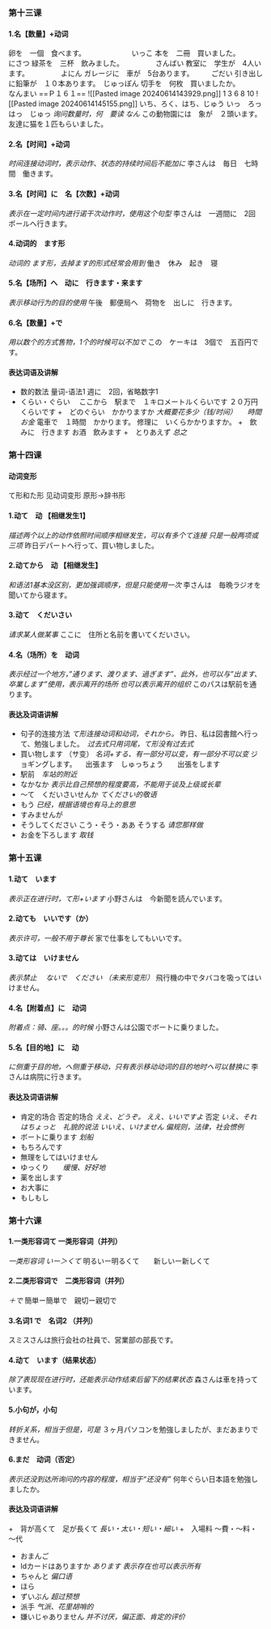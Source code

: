 ### 第十三课
#### 1.名【数量】+动词
卵を　一個　食べます。　　　　　　　いっこ
本を　二冊　買いました。　　　　　　にさつ
緑茶を　三杯　飲みました。　　　　　さんばい
教室に　学生が　4人います。　　　　　よにん
ガレージに　車が　5台あります。　　　ごだい
引き出しに鉛筆が　１０本あります。　じゅっぽん
切手を　何枚　買いましたか。　　　　なんまい
==Ｐ１６１==
![[Pasted image 20240614143929.png]]
1 3 6 8 10
![[Pasted image 20240614145155.png]]
いち、ろく、はち、じゅう
いっ　ろっ　はっ　じゅっ
*询问数量时，何　要读 なん*
この動物園には　象が　２頭います。
友達に猫を１匹もらいました。
#### 2.名【时间】+动词
*时间连接动词时，表示动作、状态的持续时间后不能加に*
李さんは　毎日　七時間　働きます。
#### 3.名【时间】に　名【次数】+动词
*表示在一定时间内进行诺干次动作时，使用这个句型*
李さんは　一週間に　2回　ポールへ行きます。
#### 4.动词的　ます形
*动词的  ます形，去掉ます的形式经常会用到*
働き　休み　起き　寝
#### 5.名【场所】へ　动に　行きます・来ます
*表示移动行为的目的使用*
午後　郵便局へ　荷物を　出しに　行きます。
#### 6.名【数量】+で
*用以数个的方式售物，1个的时候可以不加で*
この　ケーキは　3個で　五百円です。
#### 表达词语及讲解
+ 数的数法     量词-语法1
週に　2回，省略数字1
+ くらい・ぐらい　
ここから　駅まで　１キロメートルくらいです
２０万円くらいです
+　どのぐらい　かかりますか
*大概要花多少（钱/时间）　　時間　お金*
電車で　１時間　かかります。
修理に　いくらかかりますか。
+　飲みに　行きます
お酒　飲みます
+　とりあえず
*总之*

### 第十四课
#### 动词变形
て形和た形 见动词变形
原形->辞书形
#### 1.动て　动 【相继发生1】　
*描述两个以上的动作依照时间顺序相继发生，可以有多个て连接 只是一般两项或三项*
昨日デパートへ行って、買い物しました。
#### 2.动てから　动 【相继发生】
*和语法1基本没区别，更加强调顺序，但是只能使用一次*
李さんは　毎晩ラジオを　聞いてから寝ます。
#### 3.动て　くだいさい
*请求某人做某事*
ここに　住所と名前を書いてくだいさい。
#### 4.名（场所）を　动词
*表示经过一个地方，”通ります、渡ります、過ぎます”、此外，也可以与”出ます、卒業します”使用，表示离开的场所*
*也可以表示离开的组织*
このパスは駅前を通ります。
#### 表达及词语讲解
+ 句子的连接方法
*て形连接动词和动词，それから。*
昨日、私は図書館へ行って、勉強しました。　*过去式只用词尾，て形没有过去式*
+ 買い物します （サ变）
*名词+する、有一部分可以变，有一部分不可以变*
ジョギングします。 　出張ます　しゅっちょう　　出張をします
+ 駅前　*车站的附近*
+ なかなか
*表示比自己预想的程度要高，不能用于谈及上级或长辈*
+ ～て　くだいさいせんか
*てください的敬语*
+ もう
*已经，根据语境也有马上的意思*
+ すみませんが
+ そうしてください       こう・そう・ああ
そうする
*请您那样做*
+ お金を下ろします
*取钱*

### 第十五课
#### 1.动て　います
*表示正在进行时，て形+います*
小野さんは　今新聞を読んでいます。
#### 2.动ても　いいです（か）
*表示许可，一般不用于尊长*
家で仕事をしてもいいです。
#### 3.动ては　いけません
*表示禁止*　
*ないで　ください  （未来形变形）*
飛行機の中でタバコを吸ってはいけません。
#### 4.名【附着点】に　动词
*附着点：骑、座。。。的时候*
小野さんは公園でボートに乗りました。
#### 5.名【目的地】に　动
*に侧重于目的地，へ侧重于移动，只有表示移动动词的目的地时へ可以替换に*
李さんは病院に行きます。
#### 表达及词语讲解
+ 肯定的场合 否定的场合
*ええ、どうぞ。
ええ、いいですよ*
否定
*いえ、それはちょっと　礼貌的说法
いいえ、いけません  偏规则，法律，社会惯例*
+ ボートに乗ります *划船*
+ もちろんです
+ 無理をしてはいけません
+ ゆっくり　　*缓慢、好好地*
+ 薬を出します
+ お大事に
+ もしもし
### 第十六课
#### 1.一类形容词て 一类形容词（并列）
*一类形容词 いー＞くて*
明るいー明るくて　　新しいー新しくて
#### 2.二类形容词で　二类形容词（并列）
*＋で*
簡単ー簡単で　親切ー親切で
#### 3.名词1 で　名词2 （并列）
スミスさんは旅行会社の社員で、営業部の部長です。
#### 4.动て　います（结果状态）
*除了表现现在进行时，还能表示动作结束后留下的结果状态*
森さんは車を持っています。
#### 5.小句が，小句
*转折关系，相当于但是，可是*
３ヶ月パソコンを勉強しましたが、まだあまりできません。
#### 6.まだ　动词（否定）
*表示还没到达所询问的内容的程度，相当于“还没有”*
何年ぐらい日本語を勉強しましたか。
#### 表达及词语讲解
+　背が高くて　足が長くて
*長い・太い・短い・細い*
+　入場料
～費・～料・～代
+ おまんご
+ Idカードはありますか
*あります 表示存在也可以表示所有*
+ ちゃんと
*偏口语*
+ ほら　
+ ずいぶん *超过预想*
+ 派手   *气派、花里胡哨的*
+ 嫌いじゃありません     *并不讨厌，偏正面、肯定的评价*